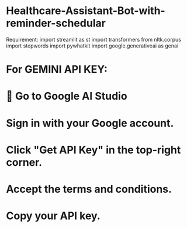 # Healthcare-Assistant-Bot-with-reminder-schedular
Requirement:
import streamlit as st
import transformers 
from nltk.corpus import stopwords
import pywhatkit
import google.generativeai as genai

# For GEMINI API KEY: 
# 🔗 Go to Google AI Studio
# Sign in with your Google account.
# Click "Get API Key" in the top-right corner.
# Accept the terms and conditions.
# Copy your API key.
